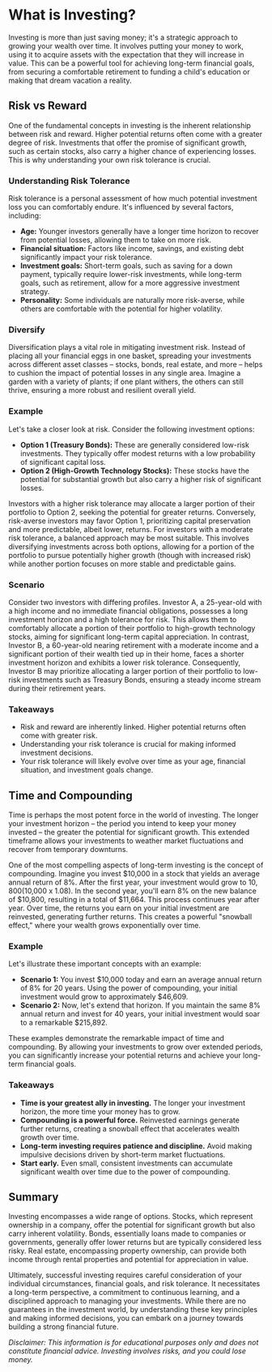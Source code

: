 # What is Investing?
Investing is more than just saving money; it's a strategic approach to growing your wealth over time. It involves putting your money to work, using it to acquire assets with the expectation that they will increase in value. This can be a powerful tool for achieving long-term financial goals, from securing a comfortable retirement to funding a child's education or making that dream vacation a reality.

## Risk vs Reward
One of the fundamental concepts in investing is the inherent relationship between risk and reward. Higher potential returns often come with a greater degree of risk. Investments that offer the promise of significant growth, such as certain stocks, also carry a higher chance of experiencing losses. This is why understanding your own risk tolerance is crucial.

### Understanding Risk Tolerance
Risk tolerance is a personal assessment of how much potential investment loss you can comfortably endure. It's influenced by several factors, including:
* **Age:** Younger investors generally have a longer time horizon to recover from potential losses, allowing them to take on more risk.
* **Financial situation:** Factors like income, savings, and existing debt significantly impact your risk tolerance.
* **Investment goals:** Short-term goals, such as saving for a down payment, typically require lower-risk investments, while long-term goals, such as retirement, allow for a more aggressive investment strategy.
* **Personality:** Some individuals are naturally more risk-averse, while others are comfortable with the potential for higher volatility.

### Diversify
Diversification plays a vital role in mitigating investment risk. Instead of placing all your financial eggs in one basket, spreading your investments across different asset classes – stocks, bonds, real estate, and more – helps to cushion the impact of potential losses in any single area. Imagine a garden with a variety of plants; if one plant withers, the others can still thrive, ensuring a more robust and resilient overall yield.

### Example
Let's take a closer look at risk. Consider the following investment options:
* **Option 1 (Treasury Bonds):** These are generally considered low-risk investments. They typically offer modest returns with a low probability of significant capital loss.
* **Option 2 (High-Growth Technology Stocks):** These stocks have the potential for substantial growth but also carry a higher risk of significant losses.

Investors with a higher risk tolerance may allocate a larger portion of their portfolio to Option 2, seeking the potential for greater returns. Conversely, risk-averse investors may favor Option 1, prioritizing capital preservation and more predictable, albeit lower, returns. For investors with a moderate risk tolerance, a balanced approach may be most suitable. This involves diversifying investments across both options, allowing for a portion of the portfolio to pursue potentially higher growth (though with increased risk) while another portion focuses on more stable and predictable gains.

### Scenario
Consider two investors with differing profiles. Investor A, a 25-year-old with a high income and no immediate financial obligations, possesses a long investment horizon and a high tolerance for risk. This allows them to comfortably allocate a portion of their portfolio to high-growth technology stocks, aiming for significant long-term capital appreciation. In contrast, Investor B, a 60-year-old nearing retirement with a moderate income and a significant portion of their wealth tied up in their home, faces a shorter investment horizon and exhibits a lower risk tolerance. Consequently, Investor B may prioritize allocating a larger portion of their portfolio to low-risk investments such as Treasury Bonds, ensuring a steady income stream during their retirement years.

### Takeaways
* Risk and reward are inherently linked. Higher potential returns often come with greater risk.
* Understanding your risk tolerance is crucial for making informed investment decisions.
* Your risk tolerance will likely evolve over time as your age, financial situation, and investment goals change.

## Time and Compounding
Time is perhaps the most potent force in the world of investing. The longer your investment horizon – the period you intend to keep your money invested – the greater the potential for significant growth. This extended timeframe allows your investments to weather market fluctuations and recover from temporary downturns.

One of the most compelling aspects of long-term investing is the concept of compounding. Imagine you invest $10,000 in a stock that yields an average annual return of 8%. After the first year, your investment would grow to $10,800 ($10,000 x 1.08). In the second year, you'll earn 8% on the new balance of $10,800, resulting in a total of $11,664. This process continues year after year. Over time, the returns you earn on your initial investment are reinvested, generating further returns. This creates a powerful "snowball effect," where your wealth grows exponentially over time.

### Example
Let's illustrate these important concepts with an example:
* **Scenario 1:** You invest $10,000 today and earn an average annual return of 8% for 20 years. Using the power of compounding, your initial investment would grow to approximately $46,609.
* **Scenario 2:** Now, let's extend that horizon. If you maintain the same 8% annual return and invest for 40 years, your initial investment would soar to a remarkable $215,892.

These examples demonstrate the remarkable impact of time and compounding. By allowing your investments to grow over extended periods, you can significantly increase your potential returns and achieve your long-term financial goals.

### Takeaways
* **Time is your greatest ally in investing.** The longer your investment horizon, the more time your money has to grow.
* **Compounding is a powerful force.** Reinvested earnings generate further returns, creating a snowball effect that accelerates wealth growth over time.
* **Long-term investing requires patience and discipline.** Avoid making impulsive decisions driven by short-term market fluctuations.
* **Start early.** Even small, consistent investments can accumulate significant wealth over time due to the power of compounding.

## Summary
Investing encompasses a wide range of options. Stocks, which represent ownership in a company, offer the potential for significant growth but also carry inherent volatility. Bonds, essentially loans made to companies or governments, generally offer lower returns but are typically considered less risky. Real estate, encompassing property ownership, can provide both income through rental properties and potential for appreciation in value.

Ultimately, successful investing requires careful consideration of your individual circumstances, financial goals, and risk tolerance. It necessitates a long-term perspective, a commitment to continuous learning, and a disciplined approach to managing your investments. While there are no guarantees in the investment world, by understanding these key principles and making informed decisions, you can embark on a journey towards building a strong financial future.

*Disclaimer: This information is for educational purposes only and does not constitute financial advice. Investing involves risks, and you could lose money.*
